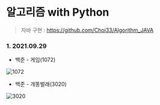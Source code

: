 # 알고리즘 with Python

> 자바 구현 : https://github.com/Choi33/Algorithm_JAVA



### 1. 2021.09.29

- 백준 - 게임(1072)

![1072](D:\Project\Git\333_Algorithm\이미지\1072.PNG)

- 백준 - 개똥벌래(3020)

![3020](D:\Project\Git\333_Algorithm\이미지\3020.jpg)


